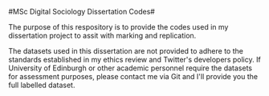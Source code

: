 #MSc Digital Sociology Dissertation Codes#

The purpose of this respository is to provide the codes used in my dissertation project to assit with marking and replication.

The datasets used in this dissertation are not provided to adhere to the standards established in my ethics review and Twitter's developers policy. If University of Edinburgh or other academic personnel require the datasets for assessment purposes, please contact me via Git and I'll provide you the full labelled dataset.  
